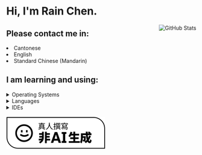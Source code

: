 <h1>Hi, I'm Rain Chen.</h1>

<img align="right" src="https://github-readme-stats.vercel.app/api?username=CongJyu&card_width=450&show_icons=true&hide_title=false&title_color=4f3a9d&icon_color=592b7a&text_color=8a53b0&hide_border=true&bg_color=25,e0eeff,c1ddff,e1e0ff,ffe4ff,f8ebff" alt="GitHub Stats">

<h2>Please contact me in:</h2>

<li>Cantonese</li>
<li>English</li>
<li>Standard Chinese (Mandarin)</li>

<h2>I am learning and using:</h2>

<details>
    <summary>Operating Systems</summary>
    <ul>
        <img src="https://img.shields.io/badge/mac_OS_Ventura-3E3E3E?style=for-the-badge&logo=Apple&logoColor=white&labelColor=D95E2E" alt="macOS Ventura">
        <img src="https://img.shields.io/badge/Manjaro-3E3E3E?style=for-the-badge&logo=Manjaro&logoColor=white&labelColor=62BCA5" alt="Manjaro">
        <img src="https://img.shields.io/badge/Windows_11-3E3E3E?style=for-the-badge&logo=Windows&logoColor=white&labelColor=3171CF" alt="Windows 11">
    </ul>
</details>

<details>
    <summary>Languages</summary>
    <ul>
        <img src="https://img.shields.io/badge/C++-E1587E?style=for-the-badge" alt="C++">
        <img src="https://img.shields.io/badge/C-4E4E4E?style=for-the-badge" alt="C">
        <img src="https://img.shields.io/badge/Fortran-4C41AB?style=for-the-badge" alt="Fortran">
        <img src="https://img.shields.io/badge/Python-4571A1?style=for-the-badge" alt="Python">
        <img src="https://img.shields.io/badge/Rust-D5A789?style=for-the-badge" alt="Rust">
        <img src="https://img.shields.io/badge/Java-A7752F?style=for-the-badge" alt="Java">
    </ul>
</details>

<details>
    <summary>IDEs</summary>
    <ul>
        <img src="https://img.shields.io/badge/VS_Code-3E3E3E?style=for-the-badge&logo=VisualStudioCode&logoColor=white&labelColor=4B9AE9" alt="VS Code">
        <img src="https://img.shields.io/badge/IntelliJ_IDEA-3E3E3E?style=for-the-badge&logo=intellijidea&logoColor=black&labelColor=EFA1E8" alt="IntelliJ IDEA">
        <img src="https://img.shields.io/badge/CLion-3E3E3E?style=for-the-badge&logo=clion&logoColor=black&labelColor=52B1BB" alt="CLion">
        <img src="https://img.shields.io/badge/PyCharm-3E3E3E?style=for-the-badge&logo=pycharm&logoColor=black&labelColor=98E37C" alt="PyCharm">
        <img src="https://img.shields.io/badge/WebStorm-3E3E3E?style=for-the-badge&logo=webstorm&logoColor=black&labelColor=65D4F1" alt="WebStorm">
    </ul>
</details>

<br>

<img src="Written-By-Human-Not-By-AI-Badge-white.svg" alt="not by ai">
